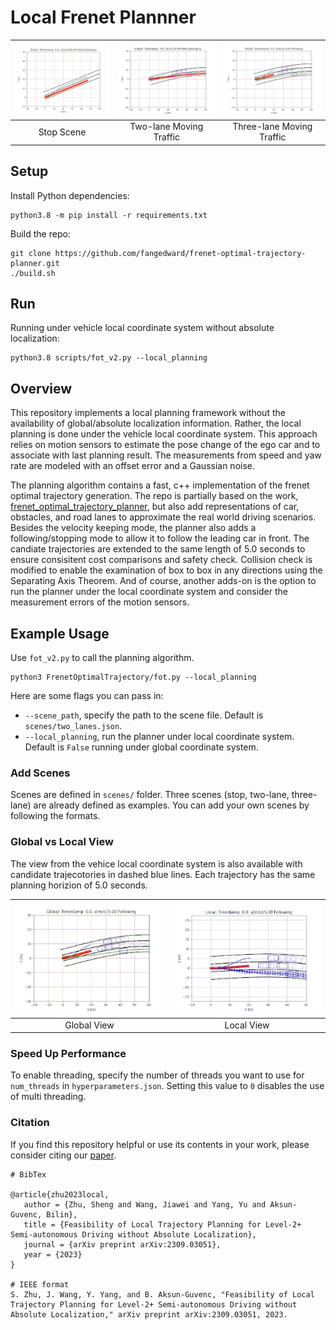 # Local Frenet Plannner


| ![Image 1](results/slow_down/yaw_rate_offset_0p01/animation_s.gif) | ![Image 2](results/two_lanes/yaw_rate_offset_0p01/animation_s.gif) | ![Image 3](results/multi_lanes/animation_s.gif) |
|:-------------------------:|:-------------------------:|:-------------------------:|
| Stop Scene   | Two-lane Moving Traffic  | Three-lane Moving Traffic   |


## Setup
Install Python dependencies: 
```
python3.8 -m pip install -r requirements.txt
```
Build the repo:

```
git clone https://github.com/fangedward/frenet-optimal-trajectory-planner.git
./build.sh
```

## Run

Running under vehicle local coordinate system without absolute localization: 

```
python3.8 scripts/fot_v2.py --local_planning
```

## Overview
This repository implements a local planning framework without the availability of global/absolute localization information. Rather, the local planning is done under the vehicle local coordinate system. This approach relies on motion sensors to estimate the pose change of the ego car and to associate with last planning result. The measurements from speed and yaw rate are modeled with an offset error and a Gaussian noise. 

The planning algorithm contains a fast, c++ implementation of the frenet optimal trajectory generation. The repo is partially based on the work,  [frenet_optimal_trajectory_planner](https://github.com/fangedward/frenet_optimal_trajectory_planner.git), but also add representations of car, obstacles, and road lanes to approximate the real world driving scenarios. Besides the velocity keeping mode, the planner also adds a following/stopping mode to allow it to follow the leading car in front. The candiate trajectories are extended to the same length of 5.0 seconds to ensure consisitent cost comparisons and safety check. Collision check is modified to enable the examination of box to box in any directions using the Separating Axis Theorem. And of course, another adds-on is the option to run the planner under the local coordinate system and consider the measurement errors of the motion sensors. 


## Example Usage

Use `fot_v2.py` to call the planning algorithm.

```
python3 FrenetOptimalTrajectory/fot.py --local_planning
```

Here are some flags you can pass in:
* `--scene_path`, specify the path to the scene file. Default is `scenes/two_lanes.json`.
* `--local_planning`, run the planner under local coordinate system. Default is `False` running under global coordinate system.


### Add Scenes
Scenes are defined in `scenes/` folder. Three scenes (stop, two-lane, three-lane) are already defined as examples. You can add your own scenes by following the formats.


### Global vs Local View

The view from the vehice local coordinate system is also available with candidate trajecotories in dashed blue lines. Each trajectory has the same planning horizion of 5.0 seconds. 

| ![L2FrenetOptimalTrajectory Demo](results/multi_lanes/animation_s.gif) | ![L2FrenetOptimalTrajectory Demo](results/multi_lanes/animation_local_s.gif)  |
|:-------------------------:|:-------------------------:|
| Global View   | Local View  | 


### Speed Up Performance

To enable threading, specify the number of threads you want to use for `num_threads` in `hyperparameters.json`. Setting this value to `0` disables the use of multi threading.

### Citation

If you find this repository helpful or use its contents in your work, please consider citing our [paper](https://arxiv.org/abs/2309.03051).


```
# BibTex

@article{zhu2023local,
   author = {Zhu, Sheng and Wang, Jiawei and Yang, Yu and Aksun-Guvenc, Bilin},
   title = {Feasibility of Local Trajectory Planning for Level-2+ Semi-autonomous Driving without Absolute Localization},
   journal = {arXiv preprint arXiv:2309.03051},
   year = {2023}
}

# IEEE format
S. Zhu, J. Wang, Y. Yang, and B. Aksun-Guvenc, "Feasibility of Local Trajectory Planning for Level-2+ Semi-autonomous Driving without Absolute Localization," arXiv preprint arXiv:2309.03051, 2023.


```